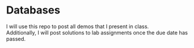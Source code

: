 # Databases

I will use this repo to post all demos that I present in class.  
Additionally, I will post solutions to lab assignments once the due date has passed.

